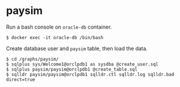 # paysim

Run a bash console on `oracle-db` container.

    $ docker exec -it oracle-db /bin/bash

Create database user and `paysim` table, then load the data.

    $ cd /graphs/paysim/
    $ sqlplus sys/Welcome1@orclpdb1 as sysdba @create_user.sql
    $ sqlplus paysim/paysim@orclpdb1 @create_table.sql
    $ sqlldr paysim/paysim@orclpdb1 sqlldr.ctl sqlldr.log sqlldr.bad direct=true



